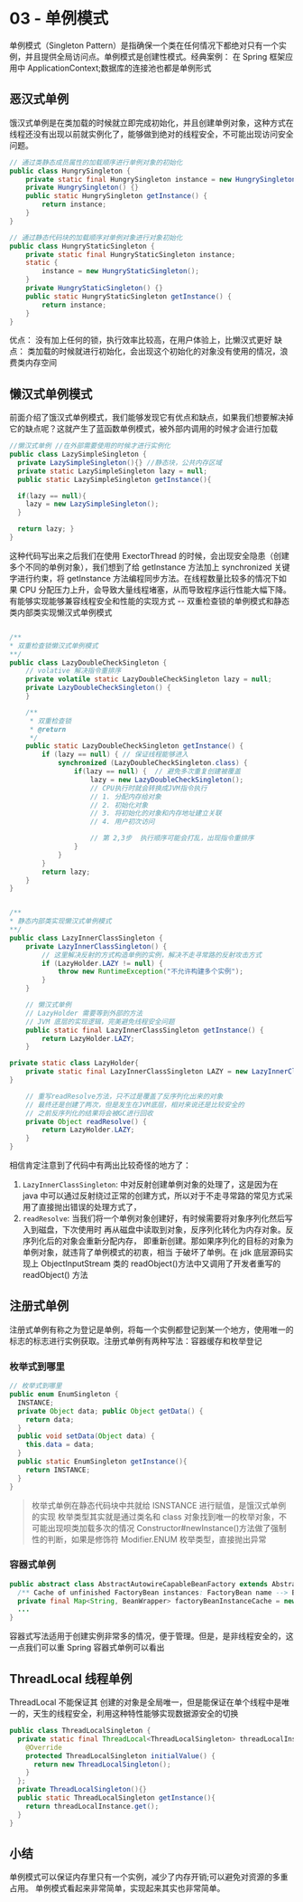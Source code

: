 # 03 - 单例模式

单例模式（Singleton Pattern）是指确保一个类在任何情况下都绝对只有一个实例，并且提供全局访问点。单例模式是创建性模式。经典案例： 在 Spring 框架应用中 ApplicationContext;数据库的连接池也都是单例形式

## 恶汉式单例

饿汉式单例是在类加载的时候就立即完成初始化，并且创建单例对象，这种方式在线程还没有出现以前就实例化了，能够做到绝对的线程安全，不可能出现访问安全问题。

```java
// 通过类静态成员属性的加载顺序进行单例对象的初始化
public class HungrySingleton {
    private static final HungrySingleton instance = new HungrySingleton();
    private HungrySingleton() {}
    public static HungrySingleton getInstance() {
        return instance;
    }
}

// 通过静态代码块的加载顺序对单例对象进行对象初始化
public class HungryStaticSingleton {
    private static final HungryStaticSingleton instance;
    static {
        instance = new HungryStaticSingleton();
    }
    private HungryStaticSingleton() {}
    public static HungryStaticSingleton getInstance() {
        return instance;
    }
}

```

优点： 没有加上任何的锁，执行效率比较高，在用户体验上，比懒汉式更好
缺点： 类加载的时候就进行初始化，会出现这个初始化的对象没有使用的情况，浪费类内存空间

## 懒汉式单例模式

前面介绍了饿汉式单例模式，我们能够发现它有优点和缺点，如果我们想要解决掉它的缺点呢？这就产生了蓝函数单例模式，被外部内调用的时候才会进行加载

```java
//懒汉式单例 //在外部需要使用的时候才进行实例化
public class LazySimpleSingleton {
  private LazySimpleSingleton(){} //静态块，公共内存区域
  private static LazySimpleSingleton lazy = null;
  public static LazySimpleSingleton getInstance(){

  if(lazy == null){
    lazy = new LazySimpleSingleton();
  }

  return lazy; }
}
```

这种代码写出来之后我们在使用 ExectorThread 的时候，会出现安全隐患（创建多个不同的单例对象），我们想到了给 getInstance 方法加上 synchronized 关键字进行约束，将 getInstance 方法编程同步方法。在线程数量比较多的情况下如果 CPU 分配压力上升，会导致大量线程堵塞，从而导致程序运行性能大幅下降。有能够实现能够兼容线程安全和性能的实现方式 -- 双重检查锁的单例模式和静态类内部类实现懒汉式单例模式

```java

/**
* 双重检查锁懒汉式单例模式
**/
public class LazyDoubleCheckSingleton {
    // volative 解决指令重排序
    private volatile static LazyDoubleCheckSingleton lazy = null;
    private LazyDoubleCheckSingleton() {
    }

    /**
     * 双重检查锁
     * @return
     */
    public static LazyDoubleCheckSingleton getInstance() {
        if (lazy == null) { // 保证线程能够进入
            synchronized (LazyDoubleCheckSingleton.class) {
                if(lazy == null) {  // 避免多次重复创建被覆盖
                    lazy = new LazyDoubleCheckSingleton();
                    // CPU执行时就会转换成JVM指令执行
                    // 1. 分配内存给对象
                    // 2. 初始化对象
                    // 3. 将初始化的对象和内存地址建立关联
                    // 4. 用户初次访问

                    // 第 2,3步  执行顺序可能会打乱，出现指令重排序
                }
            }
        }
        return lazy;
    }
}


/**
* 静态内部类实现懒汉式单例模式
**/
public class LazyInnerClassSingleton {
    private LazyInnerClassSingleton() {
        // 这里解决反射的方式构造单例的实例，解决不走寻常路的反射攻击方式
        if (LazyHolder.LAZY != null) {
            throw new RuntimeException("不允许构建多个实例");
        }
    }

    // 懒汉式单例
    // LazyHolder 需要等到外部的方法
    // JVM 底层的实现逻辑，完美避免线程安全问题
    public static final LazyInnerClassSingleton getInstance() {
        return LazyHolder.LAZY;
    }

private static class LazyHolder{
    private static final LazyInnerClassSingleton LAZY = new LazyInnerClassSingleton();
}

    // 重写readResolve方法，只不过是覆盖了反序列化出来的对象
    // 最终还是创建了两次，但是发生在JVM底层，相对来说还是比较安全的
    // 之前反序列化的结果将会被GC进行回收
    private Object readResolve() {
        return LazyHolder.LAZY;
    }
}

```

相信肯定注意到了代码中有两出比较奇怪的地方了：

1. `LazyInnerClassSingleton`: 中对反射创建单例对象的处理了，这是因为在 java 中可以通过反射绕过正常的创建方式，所以对于不走寻常路的常见方式采用了直接抛出错误的处理方式了，
2. `readResolve`: 当我们将一个单例对象创建好，有时候需要将对象序列化然后写入到磁盘，下次使用时 再从磁盘中读取到对象，反序列化转化为内存对象。反序列化后的对象会重新分配内存， 即重新创建。那如果序列化的目标的对象为单例对象，就违背了单例模式的初衷，相当 于破坏了单例。在 jdk 底层源码实现上 ObjectInputStream 类的 readObject()方法中又调用了开发者重写的 readObject() 方法

## 注册式单例

注册式单例有称之为登记是单例，将每一个实例都登记到某一个地方，使用唯一的标志的标志进行实例获取。注册式单例有两种写法：容器缓存和枚举登记

### 枚举式到哪里

```java
// 枚举式到哪里
public enum EnumSingleton {
  INSTANCE;
  private Object data; public Object getData() {
    return data;
  }
  public void setData(Object data) {
    this.data = data;
  }
  public static EnumSingleton getInstance(){
    return INSTANCE;
  }
}
```

> 枚举式单例在静态代码块中共就给 ISNSTANCE 进行赋值，是饿汉式单例的实现
> 枚举类型其实就是通过类名和 class 对象找到唯一的枚举对象，不可能出现呗类加载多次的情况
> Constructor#newInstance()方法做了强制性的判断，如果是修饰符 Modifier.ENUM 枚举类型，直接抛出异常

### 容器式单例

```java
public abstract class AbstractAutowireCapableBeanFactory extends AbstractBeanFactory implements AutowireCapableBeanFactory {
  /** Cache of unfinished FactoryBean instances: FactoryBean name --> BeanWrapper */
  private final Map<String, BeanWrapper> factoryBeanInstanceCache = new ConcurrentHashMap<>(16);
  ...
}
```

容器式写法适用于创建实例非常多的情况，便于管理。但是，是非线程安全的，这一点我们可以重 Spring 容器式单例可以看出

## ThreadLocal 线程单例

ThreadLocal 不能保证其 创建的对象是全局唯一，但是能保证在单个线程中是唯一的，天生的线程安全，利用这种特性能够实现数据源安全的切换

```java
public class ThreadLocalSingleton {
  private static final ThreadLocal<ThreadLocalSingleton> threadLocalInstance =new ThreadLocal<ThreadLocalSingleton>(){
    @Override
    protected ThreadLocalSingleton initialValue() {
      return new ThreadLocalSingleton();
    }
  };
  private ThreadLocalSingleton(){}
  public static ThreadLocalSingleton getInstance(){
    return threadLocalInstance.get();
  }
}
```

## 小结

单例模式可以保证内存里只有一个实例，减少了内存开销;可以避免对资源的多重占用。 单例模式看起来非常简单，实现起来其实也非常简单。
